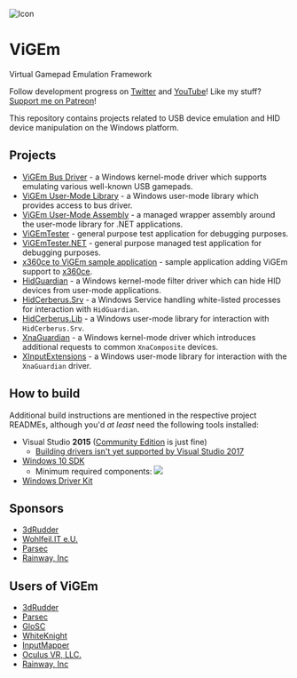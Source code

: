 ![Icon](https://raw.githubusercontent.com/nefarius/ViGEm/master/Installer/favicon.png)

# ViGEm
Virtual Gamepad Emulation Framework

Follow development progress on [Twitter](https://twitter.com/CNefarius) and [YouTube](https://www.youtube.com/user/nefarius2k8)! Like my stuff? [Support me on Patreon](https://www.patreon.com/nefarius)!

This repository contains projects related to USB device emulation and HID device manipulation on the Windows platform.

## Projects
- [ViGEm Bus Driver](../../tree/master/ViGEmBus) - a Windows kernel-mode driver which supports emulating various well-known USB gamepads.
- [ViGEm User-Mode Library](../../tree/master/Src/ViGEmClient) - a Windows user-mode library which provides access to bus driver.
- [ViGEm User-Mode Assembly](../../tree/master/ViGEmUM.NET) - a managed wrapper assembly around the user-mode library for .NET applications.
- [ViGEmTester](../../tree/master/Src/Samples/ViGEmTester) - general purpose test application for debugging purposes.
- [ViGEmTester.NET](../../tree/master/ViGEmTester.NET) - general purpose managed test application for debugging purposes.
- [x360ce to ViGEm sample application](../../tree/master/Src/Samples/VDX) - sample application adding ViGEm support to [x360ce](https://github.com/x360ce/x360ce).
- [HidGuardian](../../tree/master/HidGuardian) - a Windows kernel-mode filter driver which can hide HID devices from user-mode applications.
- [HidCerberus.Srv](../../tree/master/HidCerberus.Srv) - a Windows Service handling white-listed processes for interaction with `HidGuardian`.
- [HidCerberus.Lib](../../tree/master/HidCerberus.Lib) - a Windows user-mode library for interaction with `HidCerberus.Srv`.
- [XnaGuardian](../../tree/master/XnaGuardian) - a Windows kernel-mode driver which introduces additional requests to common `XnaComposite` devices.
- [XInputExtensions](../../tree/master/XInputExtensions) - a Windows user-mode library for interaction with the `XnaGuardian` driver.

## How to build
Additional build instructions are mentioned in the respective project READMEs, although you'd *at least* need the following tools installed:
 - Visual Studio **2015** ([Community Edition](https://go.microsoft.com/fwlink/p/?LinkId=534599) is just fine)
   - [Building drivers isn't yet supported by Visual Studio 2017](https://www.osr.com/blog/2017/03/07/visual-studio-2017-released-driver-devs-must-stay-vs-2015/)
 - [Windows 10 SDK](https://developer.microsoft.com/en-us/windows/downloads/windows-10-sdk)
   - Minimum required components:
   ![](https://lh3.googleusercontent.com/-sVmz6EjNyR0/WXynV7ADGyI/AAAAAAAAAIM/MnjDfEsHg-omtrPD3qYoqnQTx2VsMfHAgCHMYCw/s0/winsdksetup%2B%25281%2529_2017-07-29_17-14-16.png)
 - [Windows Driver Kit](https://developer.microsoft.com/en-us/windows/hardware/windows-driver-kit)

## Sponsors
 - [3dRudder](https://www.3drudder.com/eu/)
 - [Wohlfeil.IT e.U.](https://wohlfeil.it/)
 - [Parsec](https://parsec.tv/)
 - [Rainway, Inc](https://rainway.io/)

## Users of ViGEm
 - [3dRudder](https://www.3drudder.com/eu/)
 - [Parsec](https://parsec.tv/)
 - [GloSC](https://github.com/Alia5/GloSC)
 - [WhiteKnight](https://autohotkey.com/boards/viewtopic.php?t=34890)
 - [InputMapper](https://inputmapper.com/)
 - [Oculus VR, LLC.](https://www.oculus.com/)
 - [Rainway, Inc](https://rainway.io/)
